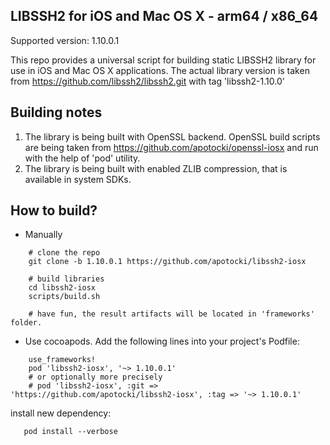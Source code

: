 ## LIBSSH2 for iOS and Mac OS X - arm64 / x86_64

Supported version: 1.10.0.1

This repo provides a universal script for building static LIBSSH2 library for use in iOS and Mac OS X applications.
The actual library version is taken from https://github.com/libssh2/libssh2.git with tag 'libssh2-1.10.0'

## Building notes
1) The library is being built with OpenSSL backend. OpenSSL build scripts are being taken from https://github.com/apotocki/openssl-iosx and run with the help of 'pod' utility.
2) The library is being built with enabled ZLIB compression, that is available in system SDKs. 

## How to build?
 - Manually
```
    # clone the repo
    git clone -b 1.10.0.1 https://github.com/apotocki/libssh2-iosx
    
    # build libraries
    cd libssh2-iosx
    scripts/build.sh

    # have fun, the result artifacts will be located in 'frameworks' folder.
```    
 - Use cocoapods. Add the following lines into your project's Podfile:
```
    use_frameworks!
    pod 'libssh2-iosx', '~> 1.10.0.1' 
    # or optionally more precisely
    # pod 'libssh2-iosx', :git => 'https://github.com/apotocki/libssh2-iosx', :tag => '~> 1.10.0.1'
```    
install new dependency:
```
   pod install --verbose
```
